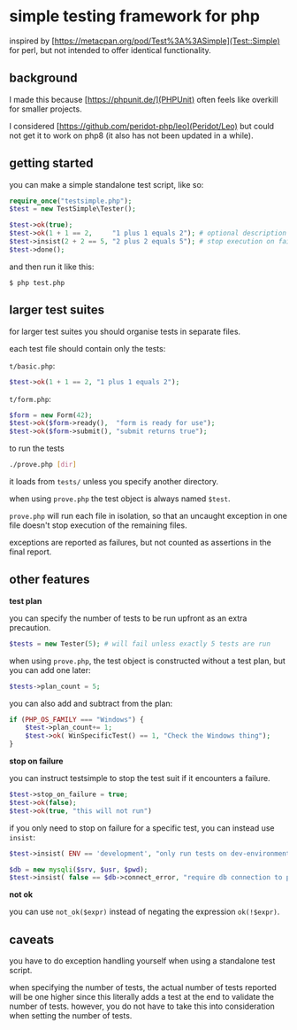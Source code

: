 # simple testing framework for php

inspired by [https://metacpan.org/pod/Test%3A%3ASimple](Test::Simple) for perl, but not intended to offer identical functionality.

## background

I made this because [https://phpunit.de/](PHPUnit) often feels like overkill for smaller projects.

I considered [https://github.com/peridot-php/leo](Peridot/Leo) but could not get it to work on php8 (it also has not been updated in a while).

## getting started

you can make a simple standalone test script, like so:

```php
require_once("testsimple.php");
$test = new TestSimple\Tester();

$test->ok(true);
$test->ok(1 + 1 == 2,     "1 plus 1 equals 2"); # optional description
$test->insist(2 + 2 == 5, "2 plus 2 equals 5"); # stop execution on failure
$test->done();
```

and then run it like this:
```
$ php test.php
```

## larger test suites

for larger test suites you should organise tests in separate files.

each test file should contain only the tests:

`t/basic.php`:
```php
$test->ok(1 + 1 == 2, "1 plus 1 equals 2");
```

`t/form.php`:
```php
$form = new Form(42);
$test->ok($form->ready(),  "form is ready for use");
$test->ok($form->submit(), "submit returns true");
```

to run the tests

```sh
./prove.php [dir]
```

it loads from `tests/` unless you specify another directory.

when using `prove.php` the test object is always named `$test`.

`prove.php` will run each file in isolation, so that an uncaught exception in one file doesn't stop execution of the remaining files.

exceptions are reported as failures, but not counted as assertions in the final report.

## other features

**test plan**

you can specify the number of tests to be run upfront as an extra precaution.

```php
$tests = new Tester(5); # will fail unless exactly 5 tests are run
```

when using `prove.php`, the test object is constructed without a test plan, but you can add one later:
```php
$tests->plan_count = 5;
```

you can also add and subtract from the plan:

```php
if (PHP_OS_FAMILY === "Windows") {
    $test->plan_count+= 1;
    $test->ok( WinSpecificTest() == 1, "Check the Windows thing");
}
```

**stop on failure**

you can instruct testsimple to stop the test suit if it encounters a failure.

```php
$test->stop_on_failure = true;
$test->ok(false);
$test->ok(true, "this will not run")
```

if you only need to stop on failure for a specific test, you can instead use `insist`:

```php
$test->insist( ENV == 'development', "only run tests on dev-environment");

$db = new mysqli($srv, $usr, $pwd);
$test->insist( false == $db->connect_error, "require db connection to proceed");
```

**not ok**

you can use `not_ok($expr)` instead of negating the expression `ok(!$expr)`.

## caveats

you have to do exception handling yourself when using a standalone test script.

when specifying the number of tests, the actual number of tests reported will be one higher since this literally adds a test at the end to validate the number of tests. however, you do not have to take this into consideration when setting the number of tests.


